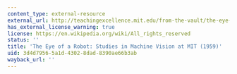 ```yaml
---
content_type: external-resource
external_url: http://teachingexcellence.mit.edu/from-the-vault/the-eye-of-a-robot-studies-in-machine-vision-at-mit-and-tx-o-computer-1959
has_external_license_warning: true
license: https://en.wikipedia.org/wiki/All_rights_reserved
status: ''
title: 'The Eye of a Robot: Studies in Machine Vision at MIT (1959)'
uid: 3d4d7956-5a1d-4302-8dad-8390ae66b3ab
wayback_url: ''
---
```

